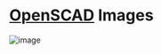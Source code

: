 # [OpenSCAD](https://github.com/saiftynet/SCAD) Images

![image](https://github.com/saiftynet/dummyrepo/SCAD/OpenSCAD.png)
